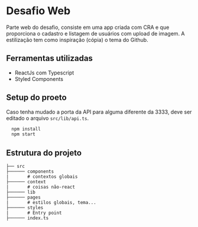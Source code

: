 # Desafio Web

Parte web do desafio, consiste em uma app criada com CRA e que proporciona o cadastro e listagem de usuários com upload de imagem. A estilização tem como inspiração (cópia) o tema do Github.

## Ferramentas utilizadas

- ReactJs com Typescript
- Styled Components

## Setup do proeto

Caso tenha mudado a porta da API para alguma diferente da 3333, deve ser editado o arquivo `src/lib/api.ts`.

```bash
  npm install
  npm start
```

## Estrutura do projeto

```root
├── src
├────── components
|       # contextos globais
├────── context
|       # coisas não-react
├────── lib
├────── pages
|       # estilos globais, tema...
├────── styles
|       # Entry point
├────── index.ts
```
